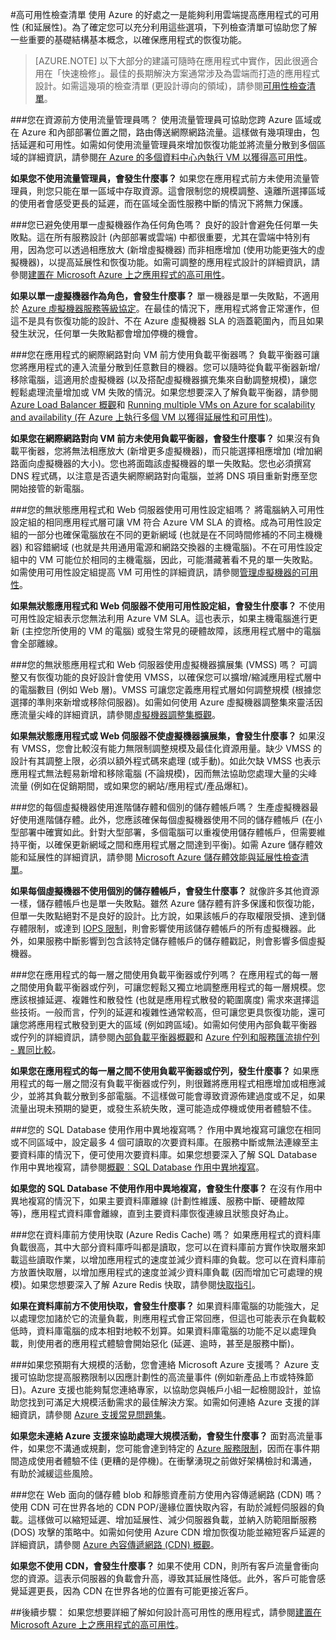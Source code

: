 <properties
   pageTitle="可用性檢查清單 | Microsoft Azure"
   description="您可採取的設定和動作的快速檢查清單，確保您以 Azure 改善應用程式可用性。"
   services=""
   documentationCenter="na"
   authors="adamglick"
   manager="hongfeig"
   editor=""/>

<tags
   ms.service="resiliency"
   ms.devlang="na"
   ms.topic="article"
   ms.tgt_pltfrm="na"
   ms.workload="na"
   ms.date="06/15/2016"
   ms.author="aglick"/>

#高可用性檢查清單
使用 Azure 的好處之一是能夠利用雲端提高應用程式的可用性 (和延展性)。為了確定您可以充分利用這些選項，下列檢查清單可協助您了解一些重要的基礎結構基本概念，以確保應用程式的恢復功能。

>[AZURE.NOTE] 以下大部分的建議可隨時在應用程式中實作，因此很適合用在「快速檢修」。最佳的長期解決方案通常涉及為雲端而打造的應用程式設計。如需這幾項的檢查清單 (更設計導向的領域)，請參閱[可用性檢查清單](../best-practices-availability-checklist.md)。

###您在資源前方使用流量管理員嗎？
使用流量管理員可協助您跨 Azure 區域或在 Azure 和內部部署位置之間，路由傳送網際網路流量。這樣做有幾項理由，包括延遲和可用性。如需如何使用流量管理員來增加恢復功能並將流量分散到多個區域的詳細資訊，請參閱[在 Azure 的多個資料中心內執行 VM 以獲得高可用性](../guidance/guidance-compute-multiple-datacenters.md)。

__如果您不使用流量管理員，會發生什麼事？__ 如果您在應用程式前方未使用流量管理員，則您只能在單一區域中存取資源。這會限制您的規模調整、遠離所選擇區域的使用者會感受更長的延遲，而在區域全面性服務中斷的情況下將無力保護。

###您已避免使用單一虛擬機器作為任何角色嗎？
良好的設計會避免任何單一失敗點。這在所有服務設計 (內部部署或雲端) 中都很重要，尤其在雲端中特別有用，因為您可以透過相應放大 (新增虛擬機器) 而非相應增加 (使用功能更強大的虛擬機器)，以提高延展性和恢復功能。如需可調整的應用程式設計的詳細資訊，請參閱[建置在 Microsoft Azure 上之應用程式的高可用性](resiliency-high-availability-azure-applications.md)。

__如果以單一虛擬機器作為角色，會發生什麼事？__ 單一機器是單一失敗點，不適用於 [Azure 虛擬機器服務等級協定](https://azure.microsoft.com/support/legal/sla/virtual-machines/v1_0/)。在最佳的情況下，應用程式將會正常運作，但這不是具有恢復功能的設計、不在 Azure 虛擬機器 SLA 的涵蓋範圍內，而且如果發生狀況，任何單一失敗點都會增加停機的機會。

###您在應用程式的網際網路對向 VM 前方使用負載平衡器嗎？
負載平衡器可讓您將應用程式的連入流量分散到任意數目的機器。您可以隨時從負載平衡器新增/移除電腦，這適用於虛擬機器 (以及搭配虛擬機器擴充集來自動調整規模)，讓您輕鬆處理流量增加或 VM 失敗的情況。如果您想要深入了解負載平衡器，請參閱 [Azure Load Balancer 概觀](../load-balancer/load-balancer-overview.md)和 [Running multiple VMs on Azure for scalability and availability (在 Azure 上執行多個 VM 以獲得延展性和可用性)](../guidance/guidance-compute-multi-vm.md)。

__如果您在網際網路對向 VM 前方未使用負載平衡器，會發生什麼事？__ 如果沒有負載平衡器，您將無法相應放大 (新增更多虛擬機器)，而只能選擇相應增加 (增加網路面向虛擬機器的大小)。您也將面臨該虛擬機器的單一失敗點。您也必須撰寫 DNS 程式碼，以注意是否遺失網際網路對向電腦，並將 DNS 項目重新對應至您開始接管的新電腦。

###您的無狀態應用程式和 Web 伺服器使用可用性設定組嗎？
將電腦納入可用性設定組的相同應用程式層可讓 VM 符合 Azure VM SLA 的資格。成為可用性設定組的一部分也確保電腦放在不同的更新網域 (也就是在不同時間修補的不同主機機器) 和容錯網域 (也就是共用通用電源和網路交換器的主機電腦)。不在可用性設定組中的 VM 可能位於相同的主機電腦，因此，可能潛藏著看不見的單一失敗點。如需使用可用性設定組提高 VM 可用性的詳細資訊，請參閱[管理虛擬機器的可用性](../virtual-machines/virtual-machines-windows-manage-availability.md)。

__如果無狀態應用程式和 Web 伺服器不使用可用性設定組，會發生什麼事？__ 不使用可用性設定組表示您無法利用 Azure VM SLA。這也表示，如果主機電腦進行更新 (主控您所使用的 VM 的電腦) 或發生常見的硬體故障，該應用程式層中的電腦會全部離線。

###您的無狀態應用程式和 Web 伺服器使用虛擬機器擴展集 (VMSS) 嗎？
可調整又有恢復功能的良好設計會使用 VMSS，以確保您可以擴增/縮減應用程式層中的電腦數目 (例如 Web 層)。VMSS 可讓您定義應用程式層如何調整規模 (根據您選擇的準則來新增或移除伺服器)。如需如何使用 Azure 虛擬機器調整集來靈活因應流量尖峰的詳細資訊，請參閱[虛擬機器調整集概觀](../virtual-machine-scale-sets/virtual-machine-scale-sets-overview.md)。

__如果無狀態應用程式或 Web 伺服器不使虛擬機器擴展集，會發生什麼事？__ 如果沒有 VMSS，您會比較沒有能力無限制調整規模及最佳化資源用量。缺少 VMSS 的設計有其調整上限，必須以額外程式碼來處理 (或手動)。如此欠缺 VMSS 也表示應用程式無法輕易新增和移除電腦 (不論規模)，因而無法協助您處理大量的尖峰流量 (例如在促銷期間，或如果您的網站/應用程式/產品爆紅)。

###您的每個虛擬機器使用進階儲存體和個別的儲存體帳戶嗎？
生產虛擬機器最好使用進階儲存體。此外，您應該確保每個虛擬機器使用不同的儲存體帳戶 (在小型部署中確實如此。針對大型部署，多個電腦可以重複使用儲存體帳戶，但需要維持平衡，以確保更新網域之間和應用程式層之間達到平衡)。如需 Azure 儲存體效能和延展性的詳細資訊，請參閱 [Microsoft Azure 儲存體效能與延展性檢查清單](../storage/storage-performance-checklist.md)。

__如果每個虛擬機器不使用個別的儲存體帳戶，會發生什麼事？__ 就像許多其他資源一樣，儲存體帳戶也是單一失敗點。雖然 Azure 儲存體有許多保護和恢復功能，但單一失敗點絕對不是良好的設計。比方說，如果該帳戶的存取權限受損、達到儲存體限制，或達到 [IOPS 限制](../azure-subscription-service-limits.md#virtual-machine-disk-limits)，則會影響使用該儲存體帳戶的所有虛擬機器。此外，如果服務中斷影響到包含該特定儲存體帳戶的儲存體戳記，則會影響多個虛擬機器。

###您在應用程式的每一層之間使用負載平衡器或佇列嗎？
在應用程式的每一層之間使用負載平衡器或佇列，可讓您輕鬆又獨立地調整應用程式的每一層規模。您應該根據延遲、複雜性和散發性 (也就是應用程式散發的範圍廣度) 需求來選擇這些技術。一般而言，佇列的延遲和複雜性通常較高，但可讓您更具恢復功能，還可讓您將應用程式散發到更大的區域 (例如跨區域)。如需如何使用內部負載平衡器或佇列的詳細資訊，請參閱[內部負載平衡器概觀](../load-balancer/load-balancer-internal-overview.md)和 [Azure 佇列和服務匯流排佇列 - 異同比較](../service-bus/service-bus-azure-and-service-bus-queues-compared-contrasted.md)。

__如果您在應用程式的每一層之間不使用負載平衡器或佇列，發生什麼事？__ 如果應用程式的每一層之間沒有負載平衡器或佇列，則很難將應用程式相應增加或相應減少，並將其負載分散到多部電腦。不這樣做可能會導致資源佈建過度或不足，如果流量出現未預期的變更，或發生系統失敗，還可能造成停機或使用者體驗不佳。
 
###您的 SQL Database 使用作用中異地複寫嗎？ 
作用中異地複寫可讓您在相同或不同區域中，設定最多 4 個可讀取的次要資料庫。在服務中斷或無法連線至主要資料庫的情況下，便可使用次要資料庫。如果您想要深入了解 SQL Database 作用中異地複寫，請參閱[概觀︰SQL Database 作用中異地複寫](../sql-database/sql-database-geo-replication-overview.md)。
 
 __如果您的 SQL Database 不使用作用中異地複寫，會發生什麼事？__ 在沒有作用中異地複寫的情況下，如果主要資料庫離線 (計劃性維護、服務中斷、硬體故障等)，應用程式資料庫會離線，直到主要資料庫恢復連線且狀態良好為止。
 
###您在資料庫前方使用快取 (Azure Redis Cache) 嗎？
如果應用程式的資料庫負載很高，其中大部分資料庫呼叫都是讀取，您可以在資料庫前方實作快取層來卸載這些讀取作業，以增加應用程式的速度並減少資料庫的負載。您可以在資料庫前方放置快取層，以增加應用程式的速度並減少資料庫負載 (因而增加它可處理的規模)。如果您想要深入了解 Azure Redis 快取，請參閱[快取指引](../best-practices-caching.md)。
 
 __如果在資料庫前方不使用快取，會發生什麼事？__ 如果資料庫電腦的功能強大，足以處理您加諸於它的流量負載，則應用程式會正常回應，但這也可能表示在負載較低時，資料庫電腦的成本相對地較不划算。如果資料庫電腦的功能不足以處理負載，則使用者的應用程式體驗會開始惡化 (延遲、逾時，甚至是服務中斷)。
 
###如果您預期有大規模的活動，您會連絡 Microsoft Azure 支援嗎？
Azure 支援可協助您提高服務限制以因應計劃性的高流量事件 (例如新產品上市或特殊節日)。Azure 支援也能夠幫您連絡專家，以協助您與帳戶小組一起檢閱設計，並協助您找到可滿足大規模活動需求的最佳解決方案。如需如何連絡 Azure 支援的詳細資訊，請參閱 [Azure 支援常見問題集](https://azure.microsoft.com/support/faq/)。

__如果您未連絡 Azure 支援來協助處理大規模活動，會發生什麼事？__ 面對高流量事件，如果您不溝通或規劃，您可能會達到特定的 [Azure 服務限制](../azure-subscription-service-limits.md)，因而在事件期間造成使用者體驗不佳 (更糟的是停機)。在衝擊湧現之前做好架構檢討和溝通，有助於減緩這些風險。

###您在 Web 面向的儲存體 blob 和靜態資產前方使用內容傳遞網路 (CDN) 嗎？
使用 CDN 可在世界各地的 CDN POP/邊緣位置快取內容，有助於減輕伺服器的負載。這樣做可以縮短延遲、增加延展性、減少伺服器負載，並納入防範阻斷服務 (DOS) 攻擊的策略中。如需如何使用 Azure CDN 增加恢復功能並縮短客戶延遲的詳細資訊，請參閱 [Azure 內容傳遞網路 (CDN) 概觀](../cdn/cdn-overview.md)。

__如果您不使用 CDN，會發生什麼事？__ 如果不使用 CDN，則所有客戶流量會衝向您的資源。這表示伺服器的負載會升高，導致其延展性降低。此外，客戶可能會感覺延遲更長，因為 CDN 在世界各地的位置有可能更接近客戶。

##後續步驟：
如果您想要詳細了解如何設計高可用性的應用程式，請參閱[建置在 Microsoft Azure 上之應用程式的高可用性](resiliency-high-availability-azure-applications.md)。

<!---HONumber=AcomDC_0713_2016-->